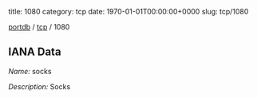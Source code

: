 title: 1080
category: tcp
date: 1970-01-01T00:00:00+0000
slug: tcp/1080

[portdb](/) / [tcp](/category/tcp.html) / 1080


## IANA Data

_Name:_ socks

_Description:_ Socks

